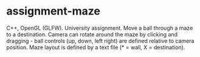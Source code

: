 # assignment-maze
C++, OpenGL (GLFW). University assignment. Move a ball through a maze to a destination. Camera can rotate around the maze by clicking and dragging - ball controls (up, down, left right) are defined relative to camera position. Maze layout is defined by a text file (* = wall, X = destination).
